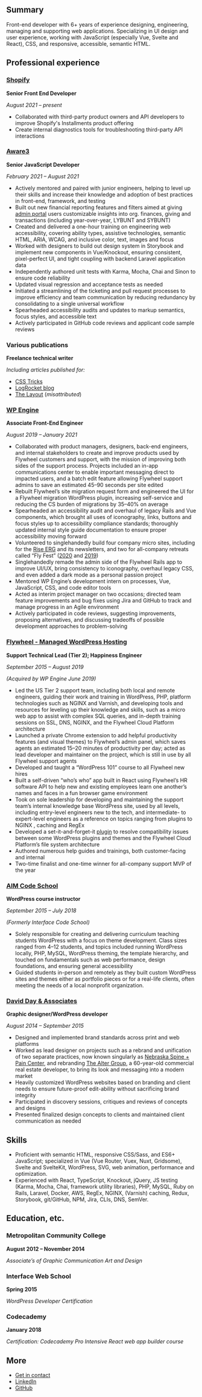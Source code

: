 ## Summary

Front-end developer with 6+ years of experience designing, engineering, managing and supporting web applications. Specializing in UI design and user experience, working with JavaScript (especially Vue, Svelte and React), CSS, and responsive, accessible, semantic HTML.


## Professional experience


### [Shopify](https://shopify.com/)

**Senior Front End Developer**

_August 2021 – present_

- Collaborated with third-party product owners and API developers to improve Shopify's Installments product offering
- Create internal diagnostics tools for troubleshooting third-party API interactions


### [Aware3](https://aware3.com)
**Senior JavaScript Developer**

_February 2021 – August 2021_

- Actively mentored and paired with junior engineers, helping to level up their skills and increase their knowledge and adoption of best practices in front-end, framework, and testing
- Built out new financial reporting features and filters aimed at giving [admin portal](https://aware3.com/admin-portal/) users customizable insights into org. finances, giving and transactions (including year-over-year, LYBUNT and SYBUNT)
- Created and delivered a one-hour training on engineering web accessibility, covering ability types, assistive technologies, semantic HTML, ARIA, WCAG, and inclusive color, text, images and focus
- Worked with designers to build out design system in Storybook and implement new components in Vue/Knockout, ensuring consistent, pixel-perfect UI, and tight coupling with backend Laravel application data
- Independently authored unit tests with Karma, Mocha, Chai and Sinon to ensure code reliability
- Updated visual regression and acceptance tests as needed
- Initiated a streamlining of the ticketing and pull request processes to improve efficiency and team communication by reducing redundancy by consolidating to a single universal workflow
- Spearheaded accessibility audits and updates to markup semantics, focus styles, and accessible text
- Actively participated in GitHub code reviews and applicant code sample reviews


### Various publications

**Freelance technical writer**

_Including articles published for:_

- [CSS Tricks](https://css-tricks.com/author/joshcollinsworth/)
- [LogRocket blog](https://blog.logrocket.com/author/joshcollinsworth/)
- [The Layout](https://getflywheel.com/layout/leveling-up-flywheels-retreat-website/) (_misattributed_)


### [WP Engine](https://wpengine.com)
**Associate Front-End Engineer**

_August 2019 – January 2021_

- Collaborated with product managers, designers, back-end engineers, and internal stakeholders to create and improve products used by Flywheel customers and support, with the mission of improving both sides of the support process. Projects included an in-app communications center to enable important messaging direct to impacted users, and a batch edit feature allowing Flywheel support admins to save an estimated 45–90 seconds per site edited
- Rebuilt Flywheel’s site migration request form and engineered the UI for a Flywheel migration WordPress plugin, increasing self-service and reducing the CS burden of migrations by 35–40% on average
- Spearheaded an accessibility audit and overhaul of legacy Rails and Vue components, which brought all uses of iconography, links, buttons and focus styles up to accessibility compliance standards; thoroughly updated internal style guide documentation to ensure proper accessibility moving forward
- Volunteered to singlehandedly build four company micro sites, including for the [Rise ERG](https://rise.getflywheel.com/) and its newsletters, and two for all-company retreats called “Fly Fest” ([2020](https://fest.getflywheel.com/) and [2019](https://fest2019.getflywheel.com/))
- Singlehandedly remade the admin side of the Flywheel Rails app to improve UI/UX, bring consistency to iconography, overhaul legacy CSS, and even added a dark mode as a personal passion project
- Mentored WP Engine’s development intern on processes, Vue, JavaScript, CSS, and code editor tools
- Acted as interim project manager on two occasions; directed team feature improvements and bug fixes using Jira and GitHub to track and manage progress in an Agile environment
- Actively participated in code reviews, suggesting improvements, proposing alternatives, and discussing tradeoffs of possible development approaches to problem-solving


### [Flywheel - Managed WordPress Hosting](https://getflywheel.com)

**Support Technical Lead (Tier 2); Happiness Engineer**	

_September 2015 – August 2019_

_(Acquired by WP Engine June 2019)_

- Led the US Tier 2 support team, including both local and remote engineers, guiding their work and training in WordPress, PHP, platform technologies such as NGINX and Varnish, and developing tools and resources for leveling up their knowledge and skills, such as a micro web app to assist with complex SQL queries, and in-depth training sessions on SSL, DNS, NGINX, and the Flywheel Cloud Platform architecture
- Launched a private Chrome extension to add helpful productivity features (and visual themes) to Flywheel’s admin panel, which saves agents an estimated 15–20 minutes of productivity per day; acted as lead developer and maintainer on the project, which is still in use by all Flywheel support agents
- Developed and taught a “WordPress 101” course to all Flywheel new hires 
- Built a self-driven “who’s who” app built in React using Flywheel’s HR software API to help new and existing employees learn one another’s names and faces in a fun browser game environment
- Took on sole leadership for developing and maintaining the support team’s internal knowledge base WordPress site, used by all levels, including entry-level engineers new to the tech, and intermediate- to expert-level engineers as a reference on topics ranging from plugins to NGINX , caching and RegEx
- Developed a set-it-and-forget-it [plugin](https://github.com/josh-collinsworth/flywheel-cloud-wp-load-fix/) to resolve compatibility issues between some WordPress plugins and themes and the Flywheel Cloud Platform’s file system architecture
- Authored numerous help guides and trainings, both customer-facing and internal
- Two-time finalist and one-time winner for all-company support MVP of the year


### [AIM Code School](https://aiminstitute.org/programs/technical-training/aim-code-school-2/)

**WordPress course instructor**

_September 2015 – July 2018_

_(Formerly Interface Code School)_

- Solely responsible for creating and delivering curriculum teaching students WordPress with a focus on theme development. Class sizes ranged from 4–12 students, and topics included running WordPress locally, PHP, MySQL, WordPress theming, the template hierarchy, and touched on fundamentals such as web performance, design foundations, and ensuring general accessibility
- Guided students in-person and remotely as they built custom WordPress sites and themes either as portfolio pieces or for a real-life clients, often meeting the needs of a local nonprofit organization.


### [David Day & Associates](https://dday.com)
**Graphic designer/WordPress developer**

_August 2014 – September 2015_

- Designed and implemented brand standards across print and web platforms
- Worked as lead designer on projects such as a rebrand and unification of two separate practices, now known singularly as [Nebraska Spine + Pain Center](https://nebraskaspineandpain.com/), and rebranding [The Alter Group](https://www.altergroup.com/), a 60-year-old commercial real estate developer, to bring its look and messaging into a modern market
- Heavily customized WordPress websites based on branding and client needs to ensure future-proof edit-ability without sacrificing brand integrity
- Participated in discovery sessions, critiques and reviews of concepts and designs
- Presented finalized design concepts to clients and maintained client communication as needed


## Skills

- Proficient with semantic HTML, responsive CSS/Sass, and ES6+ JavaScript; specialized in Vue (Vue Router, Vuex, Nuxt, Gridsome), Svelte and SvelteKit, WordPress, SVG, web animation, performance and optimization.
- Experienced with React, TypeScript, Knockout, jQuery, JS testing (Karma, Mocha, Chai, framework utility libraries), PHP, MySQL, Ruby on Rails, Laravel, Docker, AWS, RegEx, NGINX, (Varnish) caching, Redux, Storybook, git/GitHub, NPM, Jira, CLIs, DNS, SemVer.


## Education, etc.

### Metropolitan Community College
**August 2012 – November 2014**

_Associate’s of Graphic Communication Art and Design_

### Interface Web School
**Spring 2015**

_WordPress Developer Certification_

### Codecademy
**January 2018**

_Certification: Codecademy Pro Intensive React web app builder course_

## More

- [Get in contact](/contact)
- [LinkedIn](https://linkedin.com/in/joshcollinsworth)
- [GitHub](https://github.com/josh-collinsworth)